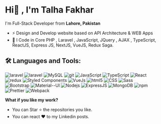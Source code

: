 <h1>Hi👋 , I'm Talha Fakhar</h1>
<p>I'm Full-Stack Developer from <b>Lahore, Pakistan</b></p>

- ⚡ Design and Develop website based on API Architecture & WEB Apps
- 🌱 I Code in Core PHP , Laravel , JavaScript, JQuery , AJAX , TypeScript, ReactJS,  Express JS, NextJS, VueJS, Redux Saga.

## 🛠️ Languages and Tools:
<p>
  <img alt="laravel" src="https://img.shields.io/badge/Laravel-%5E9.0-red.svg?style=for-the-badge&logo=laravel&logoColor=white)](https://laravel.com/)" />
   <img alt="laravel" src="https://img.shields.io/badge/PHP-%5E7.4-blue.svg?style=for-the-badge&logo=php&logoColor=white)](https://php.net/)" />
  <img alt="MySQL" src="https://img.shields.io/badge/MySQL-00000F?style=for-the-badge&logo=mysql&logoColor=white" />
	
   <img alt="git" src="https://img.shields.io/badge/-Git-F05032?style=for-the-badge&logo=git&logoColor=white" />
  <img alt="JavaScript" src="https://img.shields.io/badge/JavaScript-F7DF1E?style=for-the-badge&logo=javascript&logoColor=black" />
  <img alt="TypeScript" src="https://img.shields.io/badge/-TypeScript-007ACC?style=for-the-badge&logo=typescript&logoColor=white" />
  <img alt="React" src="https://img.shields.io/badge/-React-45b8d8?style=for-the-badge&logo=react&logoColor=white" />
  <img alt="redux" src="https://img.shields.io/badge/-Redux-764ABC?style=for-the-badge&logo=redux&logoColor=white" />
  <img alt="Styled Components" src="https://img.shields.io/badge/-Styled_Components-db7092?style=for-the-badge&logo=styled-components&logoColor=white" />
<!--   <img alt="angular" src="https://img.shields.io/badge/-Angular-DD0031?style=for-the-badge&logo=angular&logoColor=white" />   -->
<!--   <img alt="angularjs" src="https://img.shields.io/badge/AngularJS-E23237?style=for-the-badge&logo=angularjs&logoColor=white" />   -->
  <img alt="VueJs" src="https://img.shields.io/badge/Vue.js-35495E?style=for-the-badge&logo=vue.js&logoColor=white" />   
  <img alt="html5" src="https://img.shields.io/badge/-HTML5-E34F26?style=for-the-badge&logo=html5&logoColor=white" />
  <img alt="CSS" src="https://img.shields.io/badge/CSS-239120?&style=for-the-badge&logo=css3&logoColor=white" />
  <img alt="Sass" src="https://img.shields.io/badge/-Sass-CC6699?style=for-the-badge&logo=sass&logoColor=white" />
  <img alt="Bootstrap" src="https://img.shields.io/badge/Bootstrap-563D7C?style=for-the-badge&logo=bootstrap&logoColor=white" />
  <img alt="Material--UI" src="https://img.shields.io/badge/Material--UI-0081CB?style=for-the-badge&logo=material-ui&logoColor=white" />
  <img alt="Nodejs" src="https://img.shields.io/badge/-Nodejs-43853d?style=for-the-badge&logo=Node.js&logoColor=white" />
  <img alt="ExpressJS" src="https://img.shields.io/badge/Express.js-404D59?style=for-the-badge" />
<!--   <img alt="Python" src="https://img.shields.io/badge/Python-14354C?style=for-the-badge&logo=python&logoColor=white" /> -->
<!--   <img alt="DJango" src="https://img.shields.io/badge/Django-092E20?style=for-the-badge&logo=django&logoColor=white" /> -->
<!--   <img alt="CSHARP" src="https://img.shields.io/badge/C%23-239120?style=for-the-badge&logo=c-sharp&logoColor=white" /> -->
<!--   <img alt="DotNet" src="https://img.shields.io/badge/.NET-5C2D91?style=for-the-badge&logo=.net&logoColor=white" /> -->
  <img alt="MongoDB" src="https://img.shields.io/badge/-MongoDB-13aa52?style=for-the-badge&logo=mongodb&logoColor=white" />
<!--   <img alt="AWS" src="https://img.shields.io/badge/Amazon_AWS-232F3E?style=for-the-badge&logo=amazon-aws&logoColor=white" /> -->
  <img alt="npm" src="https://img.shields.io/badge/-NPM-CB3837?style=for-the-badge&logo=npm&logoColor=white" />
 
  <img alt="Prettier" src="https://img.shields.io/badge/-Prettier-F7B93E?style=for-the-badge&logo=prettier&logoColor=white" />  
  <img alt="Webpack" src="https://img.shields.io/badge/-Webpack-8DD6F9?style=for-the-badge&logo=webpack&logoColor=white" />   
</p>

**What if you like my work?**

- You can Star ⭐ the repositories you like. 
- You can react ❤️ to my Linkedin posts.
<br>

<!-- <h4 align="center">
	I'm a creative, results-driven full-stack software developer with experience participating in the full software development life-cycle, from planning to launch. Comfortable in Frontend and Backend development, I'm passionate about developing robust, full-stack applications that solve business needs.
</h4>
<h4 align="center">	
My experience includes working with a wide range of technologies, from Python and Django, to JavaScript and React. I possess practical knowledge of database design and development, and am comfortable working with SQL (PostgreSQL, SQLite3) and NoSQL databases (MongoDB). 
</h4> -->
<!--
**talhafakhar/talhafakhar** is a ✨ _special_ ✨ repository because its `README.md` (this file) appears on your GitHub profile.

Here are some ideas to get you started:

- 🔭 I’m currently working on ...
- 🌱 I’m currently learning ...
- 👯 I’m looking to collaborate on ...
- 🤔 I’m looking for help with ...
- 💬 Ask me about ...
- 📫 How to reach me: ...
- 😄 Pronouns: ...
- ⚡ Fun fact: ...
-->
